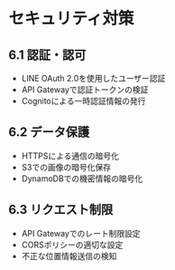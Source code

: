# セキュリティ対策

## 6.1 認証・認可
- LINE OAuth 2.0を使用したユーザー認証
- API Gatewayで認証トークンの検証
- Cognitoによる一時認証情報の発行

## 6.2 データ保護
- HTTPSによる通信の暗号化
- S3での画像の暗号化保存
- DynamoDBでの機密情報の暗号化

## 6.3 リクエスト制限
- API Gatewayでのレート制限設定
- CORSポリシーの適切な設定
- 不正な位置情報送信の検知

